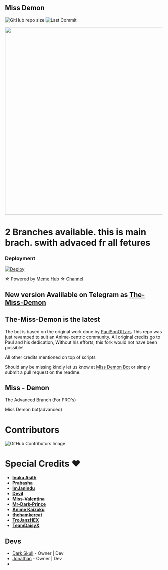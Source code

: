 ## Miss Demon

![GitHub repo size](https://img.shields.io/github/repo-size/onathan8767543/MissDemon?label=Repo%20Size) ![Last Commit](https://img.shields.io/github/last-commit/damantha126/The-Miss-Demon?color=red&label=Last%20commit&logo=Jonathan&logoColor=green)
<p align="center">
  <img src="https://telegra.ph/file/65cf8f06e796610b9f62a.jpg" width='600"'>
</p>

# 2 Branches available. this is main brach. swith advaced fr all fetures

### Deployment
[![Deploy](https://www.herokucdn.com/deploy/button.svg)](https://heroku.com/deploy?template=https://github.com/jonathan8767543/MissDemon.git)



☆ Powered  by [Meme Hub](https://t.me/Memes_Hub_Group) ☆
[Channel](https://t.me/Memes_Hub_Channel)
## New version Avaiilable on Telegram as [The-Miss-Demon](https://t.me/mISS_dEMONbOT)
## The-Miss-Demon is the latest




The bot is based on the original work done by [PaulSonOfLars](https://github.com/PaulSonOfLars)
This repo was just revamped to suit an Anime-centric community. All original credits go to Paul and his dedication, Without his efforts, this fork would not have been possible!

All other credits mentioned on top of scripts

Should any be missing kindly let us know at [Miss Demon Bot](https://t.me/Memes_Hub_Channel) or simply submit a pull request on the readme.

## Miss - Demon
The Advanced Branch (For PRO's)

Miss Demon bot(advanced)

# Contributors
![GitHub Contributors Image](https://contrib.rocks/image?repo=jonathan8767543/MissDemon)

# Special Credits ❤

- **[Inuka Asith](https://github.com/inukaasith)**
- **[Prabasha](https://github.com/prabhasha-p/)**
- **[ImJanindu](https://github.com/imjanindu)** 
- **[Devil](https://github.com/lucifeermorningstar)** 
- **[Miss-Valentina](https://github.com/Miss-Valentina)** 
- **[Mr-Dark-Prince](https://github.com/Mr-Dark-Prince/)** 
- **[Anime Kaizoku](https://github.com/AnimeKaizoku)**
- **[thehamkercat](https://github.com/thehamkercat/)**
- **[TroJanzHEX](https://github.com/TroJanzHEX/)**
- **[TeamDaisyX](https://github.com/teamdaisyx)**


## Devs

- [Dark Skull](https://github.com/DARKSKULL) - Owner | Dev
- [Jonathan](https://Github.com/jonathan8767543) - Owner | Dev
-
